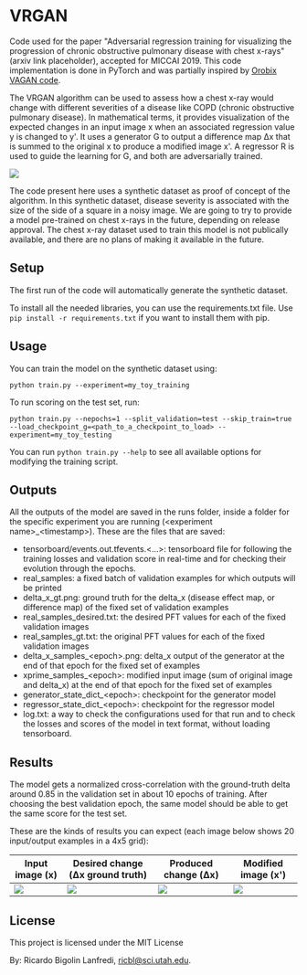 # VRGAN
Code used for the paper "Adversarial regression training for visualizing the progression of chronic obstructive pulmonary disease with chest x-rays" (arxiv link placeholder), accepted for MICCAI 2019. This code implementation is done in PyTorch and was partially inspired by [Orobix VAGAN code](https://github.com/orobix/Visual-Feature-Attribution-Using-Wasserstein-GANs-Pytorch). 

The VRGAN algorithm can be used to assess how a chest x-ray would change with different severities of a disease like COPD (chronic obstructive pulmonary disease). In mathematical terms, it provides visualization of the expected changes in an input image x when an associated regression value y is changed to y'. It uses a generator G to output a difference map Δx that is summed to the original x to produce a modified image x'. A regressor R is used to guide the learning for G, and both are adversarially trained.

![](https://github.com/ricbl/vrgan/raw/master/images/vrgan.png)

The code present here uses a synthetic dataset as proof of concept of the algorithm. In this synthetic dataset, disease severity is associated with the size of the side of a square in a noisy image.  We are going to try to provide a model pre-trained on chest x-rays in the future, depending on release approval. The chest x-ray dataset used to train this model is not publically available, and there are no plans of making it available in the future.

## Setup

The first run of the code will automatically generate the synthetic dataset. 

To install all the needed libraries, you can use the requirements.txt file. Use `pip install -r requirements.txt` if you want to install them with pip.

## Usage

You can train the model on the synthetic dataset using:

`python train.py --experiment=my_toy_training`

To run scoring on the test set, run:

`python train.py --nepochs=1 --split_validation=test --skip_train=true --load_checkpoint_g=<path_to_a_checkpoint_to_load> --experiment=my_toy_testing`

You can run `python train.py --help` to see all available options for modifying the training script.

## Outputs
All the outputs of the model are saved in the runs folder, inside a folder for the specific experiment you are running (\<experiment name\>\_\<timestamp\>). These are the files that are saved:
  * tensorboard/events.out.tfevents.<...>: tensorboard file for following the training losses and validation score in real-time and for checking their evolution through the epochs.
  * real_samples: a fixed batch of validation examples for which outputs will be printed
  * delta_x_gt.png: ground truth for the delta_x (disease effect map, or difference map) of the fixed set of validation examples
  * real_samples_desired.txt: the desired PFT values for each of the fixed validation images
  * real_samples_gt.txt: the original PFT values for each of the fixed validation images
  * delta_x_samples_\<epoch\>.png: delta_x output of the generator at the end of that epoch for the fixed set of examples
  * xprime_samples_\<epoch\>: modified input image (sum of original image and delta_x) at the end of that epoch for the fixed set of examples
  * generator_state_dict_\<epoch\>: checkpoint for the generator model
  * regressor_state_dict_\<epoch\>: checkpoint for the regressor model
  * log.txt: a way to check the configurations used for that run and to check the losses and scores of the model in text format, without loading tensorboard.

## Results
The model gets a normalized cross-correlation with the ground-truth delta around 0.85 in the validation set in about 10 epochs of training. After choosing the best validation epoch, the same model should be able to get the same score for the test set.

These are the kinds of results you can expect (each image below shows 20 input/output examples in a 4x5 grid):

Input image (x) |  Desired change (Δx ground truth)  |  Produced change (Δx)  | Modified image (x')
--- | --- | --- | ---
![](https://github.com/ricbl/vrgan/raw/master/images/x.png)  |  ![](https://github.com/ricbl/vrgan/raw/master/images/delta_x_gt.png)  | ![](https://github.com/ricbl/vrgan/raw/master/images/delta_x.png) | ![](https://github.com/ricbl/vrgan/raw/master/images/xprime.png)

## License

This project is licensed under the MIT License

By: Ricardo Bigolin Lanfredi, [ricbl@sci.utah.edu](mailto:ricbl@sci.utah.edu). 